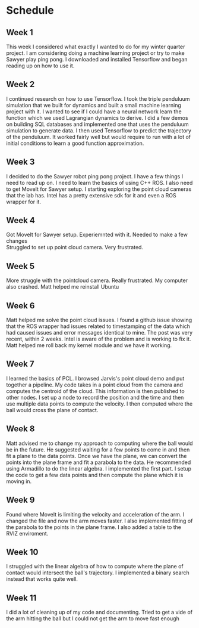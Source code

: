 # Schedule

## Week 1
This week I considered what exactly I wanted to do for my winter quarter project. I am considering doing a machine learning project or try to make Sawyer play ping pong. I downloaded and installed Tensorflow and began reading up on how to use it.

## Week 2
I continued research on how to use Tensorflow. I took the triple penduluum simulation that we built for dynamics and built a small machine learning project with it. I wanted to see if I could have a neural network learn the function which we used Lagrangian dynamics to derive. I did a few demos on building SQL databases and implemented one that uses the penduluum simulation to generate data. I then used Tensorflow to predict the trajectory of the penduluum. It worked fairly well but would require to run with a lot of initial conditions to learn a good function approximation.  

## Week 3
I decided to do the Sawyer robot ping pong project. I have a few things I need to read up on. I need to learn the basics of using C++ ROS. I also need to get MoveIt for Sawyer setup. I starting exploring the point cloud cameras that the lab has. Intel has a pretty extensive sdk for it and even a ROS wrapper for it. 

## Week 4
Got MoveIt for Sawyer setup. Experiemnted with it. Needed to make a few changes  
Struggled to set up point cloud camera. Very frustrated.


## Week 5
More struggle with the pointcloud camera. Really frustrated. My computer also crashed. Matt helped me reinstall Ubuntu


## Week 6
Matt helped me solve the point cloud issues. I found a github issue showing that the ROS wrapper had issues related to timestamping of the data which had caused issues and error messages identical to mine. The post was very recent, within 2 weeks. Intel is aware of the problem and is working to fix it. Matt helped me roll back my kernel module and we have it working. 


## Week 7
I learned the basics of PCL. I browsed Jarvis's point cloud demo and put together a pipeline. My code takes in a point cloud from the camera and computes the centroid of the cloud. This information is then published to other nodes. I set up a node to record the position and the time and then use multiple data points to compute the velocity. I then computed where the ball would cross the plane of contact.


## Week 8
Matt advised me to change my approach to computing where the ball would be in the future. He suggested waiting for a few points to come in and then fit a plane to the data points. Once we have the plane, we can convert the points into the plane frame and fit a parabola to the data. He recommended using Armadillo to do the linear algebra. I implemented the first part. I setup the code to get a few data points and then compute the plane which it is moving in.   


## Week 9
Found where MoveIt is limiting the velocity and acceleration of the arm. I changed the file and now the arm moves faster. I also implemented fitting of the parabola to the points in the plane frame. I also added a table to the RVIZ enviroment. 


## Week 10
I struggled with the linear algebra of how to compute where the plane of contact would intersect the ball's trajectory. I implemented a binary search instead that works quite well. 


## Week 11
I did a lot of cleaning up of my code and documenting. Tried to get a vide of the arm hitting the ball but I could not get the arm to move fast enough
